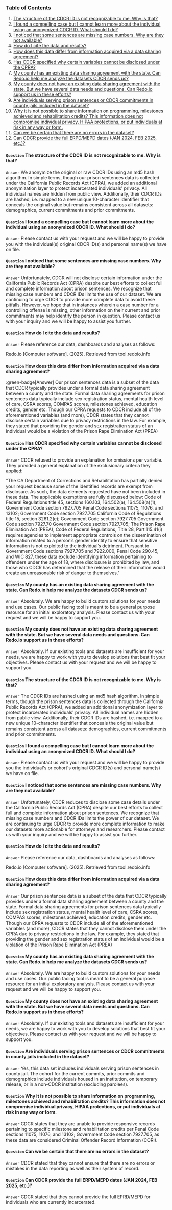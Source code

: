 ### Table of Contents

1. [The structure of the CDCR ID is not recognizable to me. Why is that?](#question-the-structure-of-the-cdcr-id-is-not-recognizable-to-me-why-is-that)
2. [I found a compelling case but I cannot learn more about the individual using an anonymized CDCR ID. What should I do?](#question-i-found-a-compelling-case-but-i-cannot-learn-more-about-the-individual-using-an-anonymized-cdcr-id-what-should-i-do)
3. [I noticed that some sentences are missing case numbers. Why are they not available?](#question-i-noticed-that-some-sentences-are-missing-case-numbers-why-are-they-not-available)
4. [How do I cite the data and results?](#question-how-do-i-cite-the-data-and-results)
5. [How does this data differ from information acquired via a data sharing agreement?](#question-how-does-this-data-differ-from-information-acquired-via-a-data-sharing-agreement)
6. [Has CDCR specified why certain variables cannot be disclosed under the CPRA?](#question-has-cdcr-specified-why-certain-variables-cannot-be-disclosed-under-the-cpra)
7. [My county has an existing data sharing agreement with the state. Can Redo.io help me analyze the datasets CDCR sends us?](#question-my-county-has-an-existing-data-sharing-agreement-with-the-state-can-redoio-help-me-analyze-the-datasets-cdcr-sends-us)
8. [My county does not have an existing data sharing agreement with the state. But we have several data needs and questions. Can Redo.io support us in these efforts?](#question-my-county-does-not-have-an-existing-data-sharing-agreement-with-the-state-but-we-have-several-data-needs-and-questions-can-redoio-support-us-in-these-efforts)
9. [Are individuals serving prison sentences or CDCR commitments in county jails included in the dataset?](#question-are-individuals-serving-prison-sentences-or-cdcr-commitments-in-county-jails-included-in-the-dataset)
10. [Why it is not possible to share information on programming, milestones achieved and rehabilitation credits? This information does not compromise individual privacy, HIPAA protections, or put individuals at risk in any way or form.](#question-why-it-is-not-possible-to-share-information-on-programming-milestones-achieved-and-rehabilitation-credits-this-information-does-not-compromise-individual-privacy-hipaa-protections-or-put-individuals-at-risk-in-any-way-or-form)
11. [Can we be certain that there are no errors in the dataset?](#question-can-we-be-certain-that-there-are-no-errors-in-the-dataset)
12. [Can CDCR provide the full ERPD/MEPD dates (JAN 2024, FEB 2025, etc.)?](#question-can-cdcr-provide-the-full-erpdmepd-dates-jan-2024-feb-2025-etc)

#### `Question` The structure of the CDCR ID is not recognizable to me. Why is that?
`Answer` We anonymize the original or raw CDCR IDs using an md5 hash algorithm. In simple terms, though our prison sentences data is collected under the California Public Records Act (CPRA), we added an additional anonymization layer to protect incarcerated individuals' privacy. All individual names are hidden from public view. Additionally, their CDCR IDs are hashed, i.e. mapped to a new unique 10-character identifier that conceals the original value but remains consistent across all datasets: demographics, current commitments and prior commitments.

#### `Question` I found a compelling case but I cannot learn more about the individual using an anonymized CDCR ID. What should I do? 
`Answer` Please contact us with your request and we will be happy to provide you with the individual(s) original CDCR ID(s) and personal name(s) we have on file.

#### `Question` I noticed that some sentences are missing case numbers. Why are they not available? 
`Answer` Unfortunately, CDCR will not disclose certain information under the California Public Records Act (CPRA) despite our best efforts to collect full and complete information about prison sentences. 
We recognize that missing case numbers and CDCR IDs limits the use of our dataset. We are continuing to urge CDCR to provide more complete data to avoid these pitfalls. 
However, we hope that in instances wherein a case number for a controlling offense is missing, other information on their current and prior commitments may help identify the person in question. 
Please contact us with your inquiry and we will be happy to assist you further.

#### `Question` How do I cite the data and results? 
`Answer` Please reference our data, dashboards and analyses as follows: 

Redo.io [Computer software]. (2025). Retrieved from tool.redoio.info

#### `Question` How does this data differ from information acquired via a data sharing agreement? 
:green-badge[Answer] Our prison sentences data is a subset of the data that CDCR typically provides under a formal data sharing agreement between a county and the state. 
Formal data sharing agreements for prison sentences data typically include sex registration status, mental health level of care, CSRA scores, COMPAS scores, milestones achieved, education credits, gender etc. 
Though our CPRA requests to CDCR include all of the aforementioned variables (and more), CDCR states that they cannot disclose certain variables due to privacy restrictions in the law. 
For example, they stated that providing the gender and sex registration status of an individual would be a violation of the Prison Rape Elimination Act (PREA)

#### `Question` Has CDCR specified why certain variables cannot be disclosed under the CPRA? 
`Answer` CDCR refused to provide an explanation for omissions per variable. They provided a general explanation of the exclusionary criteria they applied:

"The CA Department of Corrections and Rehabilitation has partially denied your request because some of the identified records are exempt from disclosure. As such, the data elements requested have not been included in these data. The applicable exemptions are fully discussed below:
Code of Federal Regulations title 45, sections 160.103, 164.502(a), 164.508(a)(1), Government Code section 7927.705 Penal Code sections 11075, 11076, and 13102; Government Code section 7927.705 California Code of Regulations title 15, section 3261.2(e); Government Code section 7927.705 Government Code section 7927.70 Government Code section 7927.705; The Prison Rape Elimination Act (PREA), Code of Federal Regulations, Title 28, Part 115.41(i) requires agencies to implement appropriate controls on the dissemination of information related to a person’s gender identity to ensure that sensitive information is not exploited to the individual’s detriment. Pursuant to Government Code sections 7927.705 and 7922.000, Penal Code 290.45, and WIC 827, these data exclude identifying information pertaining to offenders under the age of 18, where disclosure is prohibited by law, and those who CDCR has determined that the release of their information would create an unreasonable risk of danger to themselves."

#### `Question` My county has an existing data sharing agreement with the state. Can Redo.io help me analyze the datasets CDCR sends us? 
`Answer` Absolutely. We are happy to build custom solutions for your needs and use cases. Our public facing tool is meant to be a general purpose resource for an initial exploratory analysis. Please contact us with your request and we will be happy to support you.

#### `Question` My county does not have an existing data sharing agreement with the state. But we have several data needs and questions. Can Redo.io support us in these efforts?
`Answer` Absolutely. If our existing tools and datasets are insufficient for your needs, we are happy to work with you to develop solutions that best fit your objectives. Please contact us with your request and we will be happy to support you.
                                                            
#### `Question` The structure of the CDCR ID is not recognizable to me. Why is that?
`Answer` The CDCR IDs are hashed using an md5 hash algorithm. In simple terms, though the prison sentences data is collected through the California Public Records Act (CPRA), we added an additional anonymization layer to protect incarcerated individuals' privacy. All individual names are hidden from public view. Additionally, their CDCR IDs are hashed, i.e. mapped to a new unique 10-character identifier that conceals the original value but remains consistent across all datasets: demographics, current commitments and prior commitments.

#### `Question` I found a compelling case but I cannot learn more about the individual using an anonymized CDCR ID. What should I do? 
`Answer` Please contact us with your request and we will be happy to provide you the individual's or cohort's original CDCR ID(s) and personal name(s) we have on file.

#### `Question` I noticed that some sentences are missing case numbers. Why are they not available? 
`Answer` Unfortunately, CDCR reduces to disclose some case details under the California Public Records Act (CPRA) despite our best efforts to collect full and complete information about prison sentences. 
We recognize that missing case numbers and CDCR IDs limits the power of our dataset. We are continuing to urge CDCR to provide more complete information to make our datasets more actionable for attorneys and researchers. Please contact us with your inquiry and we will be happy to assist you further.

#### `Question` How do I cite the data and results? 
`Answer` Please reference our data, dashboards and analyses as follows: 

Redo.io [Computer software]. (2025). Retrieved from tool.redoio.info

#### `Question` How does this data differ from information acquired via a data sharing agreement? 
`Answer` Our prison sentences data is a subset of the data that CDCR typically provides under a formal data sharing agreement between a county and the state. 
Formal data sharing agreements for prison sentences data typically include sex registration status, mental health level of care, CSRA scores, COMPAS scores, milestones achieved, education credits, gender etc. 
Though our CPRA requests to CDCR include all of the aforementioned variables (and more), CDCR states that they cannot disclose them under the CPRA due to privacy restrictions in the law. For example, they stated that providing the gender and sex registration status of an individual would be a violation of the Prison Rape Elimination Act (PREA)

#### `Question` My county has an existing data sharing agreement with the state. Can Redo.io help me analyze the datasets CDCR sends us? 
`Answer` Absolutely. We are happy to build custom solutions for your needs and use cases. Our public facing tool is meant to be a general purpose resource for an initial exploratory analysis. Please contact us with your request and we will be happy to support you.

#### `Question` My county does not have an existing data sharing agreement with the state. But we have several data needs and questions. Can Redo.io support us in these efforts?
`Answer` Absolutely. If our existing tools and datasets are insufficient for your needs, we are happy to work with you to develop solutions that best fit your objectives. Please contact us with your request and we will be happy to support you.

#### `Question` Are individuals serving prison sentences or CDCR commitments in county jails included in the dataset?
`Answer` Yes, this data set includes individuals serving prison sentences in county jail. The cohort for the current commits, prior commits and demographics include individuals housed in an institution, on temporary release, or in a non-CDCR institution (excluding parolees).

#### `Question` Why it is not possible to share information on programming, milestones achieved and rehabilitation credits? This information does not compromise individual privacy, HIPAA protections, or put individuals at risk in any way or form.
`Answer` CDCR states that they are unable to provide responsive records pertaining to specific milestone and rehabilitation credits per Penal Code sections 11075, 11076, and 13102; Government Code section 7927.705, as these data are considered Criminal Offender Record Information (CORI).

#### `Question` Can we be certain that there are no errors in the dataset? 
`Answer` CDCR stated that they cannot ensure that there are no errors or mistakes in the data reporting as well as their system of record. 

#### `Question` Can CDCR provide the full ERPD/MEPD dates (JAN 2024, FEB 2025, etc.)? 
`Answer` CDCR stated that they cannot provide the full EPRD/MEPD for individuals who are currently incarcerated. 

